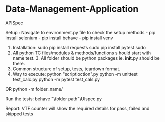 # Data-Management-Application
APISpec

Setup : Navigate to environment.py file to check the setup methods - pip install selenium - pip install behave - pip install venv

1. Installation: sudo pip install requests
sudo pip install pytest sudo
2. All python ​TC files/modules​ & ​methods/functions s​ hould start with name test. 3. All folder should be python packages ie. __init__.py should be there.
4. Common structure of setup, tests, teardown format.
5. Way to execute:
       python "scriptloction".py
python -m unittest test_calc.py python -m pytest test_cals.py

OR
python -m <framework> folder_name/


Run the tests: behave "\folder path"\UIspec.py

Report: VTF counter will show the required details for pass, failed and skipped tests

